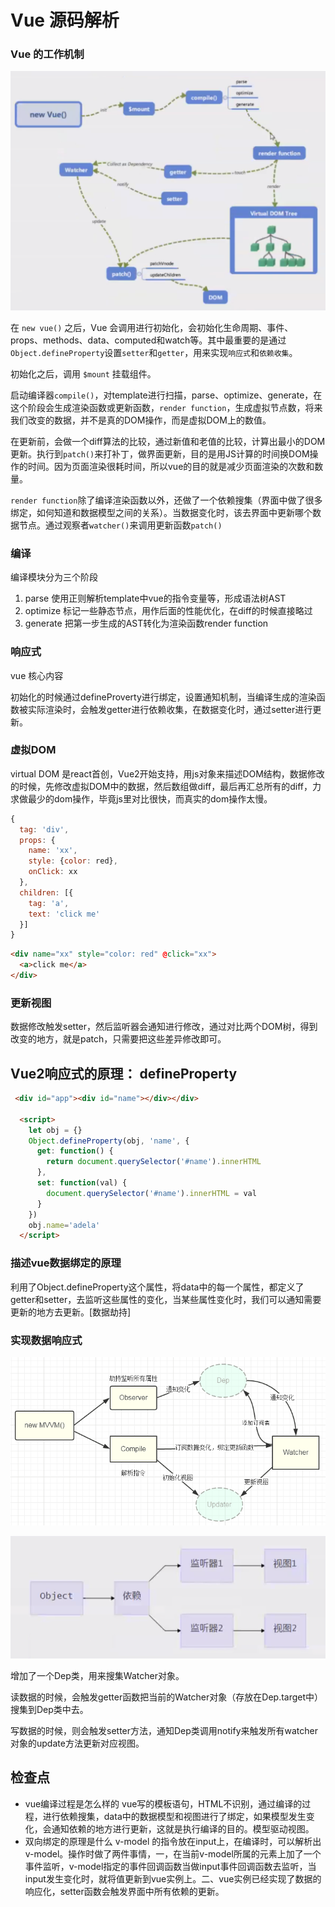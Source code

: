 # Vue 源码解析

### Vue 的工作机制

![vue工作机制](./images/vue工作机制.png)

在 `new vue()` 之后，Vue 会调用进行初始化，会初始化生命周期、事件、props、methods、data、computed和watch等。其中最重要的是通过`Object.defineProperty`设置`setter`和`getter`，用来实现`响应式`和`依赖收集`。

初始化之后，调用 `$mount` 挂载组件。

启动编译器`compile()`，对template进行扫描，parse、optimize、generate，在这个阶段会生成渲染函数或更新函数，`render function`，生成虚拟节点数，将来我们改变的数据，并不是真的DOM操作，而是虚拟DOM上的数值。

在更新前，会做一个diff算法的比较，通过新值和老值的比较，计算出最小的DOM更新。执行到`patch()`来打补丁，做界面更新，目的是用JS计算的时间换DOM操作的时间。因为页面渲染很耗时间，所以vue的目的就是减少页面渲染的次数和数量。

`render function`除了编译渲染函数以外，还做了一个依赖搜集（界面中做了很多绑定，如何知道和数据模型之间的关系）。当数据变化时，该去界面中更新哪个数据节点。通过观察者`watcher()`来调用更新函数`patch()`

### 编译

编译模块分为三个阶段

1. parse 使用正则解析template中vue的指令变量等，形成语法树AST
2. optimize 标记一些静态节点，用作后面的性能优化，在diff的时候直接略过
3. generate 把第一步生成的AST转化为渲染函数render function

### 响应式

vue 核心内容

初始化的时候通过defineProverty进行绑定，设置通知机制，当编译生成的渲染函数被实际渲染时，会触发getter进行依赖收集，在数据变化时，通过setter进行更新。

### 虚拟DOM

virtual DOM 是react首创，Vue2开始支持，用js对象来描述DOM结构，数据修改的时候，先修改虚拟DOM中的数据，然后数组做diff，最后再汇总所有的diff，力求做最少的dom操作，毕竟js里对比很快，而真实的dom操作太慢。

```javascript
{
  tag: 'div',
  props: {
    name: 'xx',
    style: {color: red},
    onClick: xx
  },
  children: [{
    tag: 'a',
    text: 'click me'
  }]
}
```

```html
<div name="xx" style="color: red" @click="xx">
  <a>click me</a>
</div>
```

### 更新视图
数据修改触发setter，然后监听器会通知进行修改，通过对比两个DOM树，得到改变的地方，就是patch，只需要把这些差异修改即可。


## Vue2响应式的原理： defineProperty

```html
 <div id="app"><div id="name"></div></div>

  <script>
    let obj = {}
    Object.defineProperty(obj, 'name', {
      get: function() {
        return document.querySelector('#name').innerHTML
      },
      set: function(val) {
        document.querySelector('#name').innerHTML = val
      }
    })
    obj.name='adela'
  </script>
```


### 描述vue数据绑定的原理
利用了Object.defineProperty这个属性，将data中的每一个属性，都定义了getter和setter，去监听这些属性的变化，当某些属性变化时，我们可以通知需要更新的地方去更新。[数据劫持]

### 实现数据响应式

![vue底层原理关系图](./images/vue底层原理关系图.png)


![依赖搜集](./images/依赖搜集.png)

增加了一个Dep类，用来搜集Watcher对象。

读数据的时候，会触发getter函数把当前的Watcher对象（存放在Dep.target中）搜集到Dep类中去。

写数据的时候，则会触发setter方法，通知Dep类调用notify来触发所有watcher对象的update方法更新对应视图。


## 检查点
- vue编译过程是怎么样的
vue写的模板语句，HTML不识别，通过编译的过程，进行依赖搜集，data中的数据模型和视图进行了绑定，如果模型发生变化，会通知依赖的地方进行更新，这就是执行编译的目的。模型驱动视图。
- 双向绑定的原理是什么
v-model 的指令放在input上，在编译时，可以解析出v-model。操作时做了两件事情，一，在当前v-model所属的元素上加了一个事件监听，v-model指定的事件回调函数当做input事件回调函数去监听，当input发生变化时，就将值更新到vue实例上。二、vue实例已经实现了数据的响应化，setter函数会触发界面中所有依赖的更新。